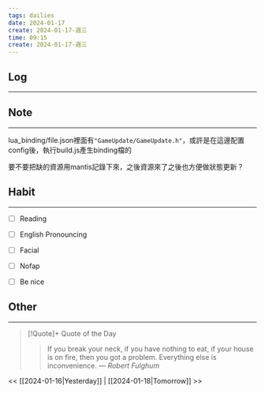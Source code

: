 ```yaml
---
tags: dailies  
date: 2024-01-17
create: 2024-01-17-週三
time: 09:15
create: 2024-01-17-週三
---
```


## Log
---


## Note
---
lua_binding/file.json裡面有`"GameUpdate/GameUpdate.h"`，或許是在這邊配置config後，執行build.js產生binding檔的


要不要把缺的資源用mantis記錄下來，之後資源來了之後也方便做狀態更新？


## Habit
---
- [ ] Reading
- [ ] English Pronouncing
- [ ] Facial
- [ ] Nofap
- [ ] Be nice


## Other
---

> [!Quote]+ Quote of the Day
> > If you break your neck, if you have nothing to eat, if your house is on fire, then you got a problem. Everything else is inconvenience.
> — <cite>Robert Fulghum</cite>

<< [[2024-01-16|Yesterday]] | [[2024-01-18|Tomorrow]] >>